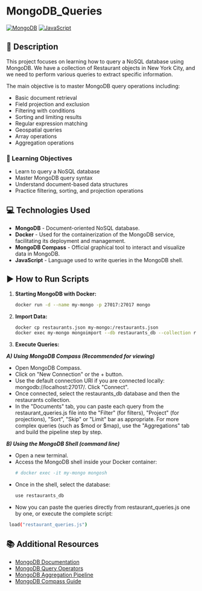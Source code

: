 # MongoDB_Queries

[![MongoDB](https://img.shields.io/badge/MongoDB-4EA94B?style=for-the-badge&logo=mongodb&logoColor=white)](https://www.mongodb.com/)
[![JavaScript](https://img.shields.io/badge/JavaScript-F7DF1E?style=for-the-badge&logo=javascript&logoColor=black)](https://developer.mozilla.org/en-US/docs/Web/JavaScript)

## 📄 Description

This project focuses on learning how to query a NoSQL database using MongoDB. We have a collection of Restaurant objects in New York City, and we need to perform various queries to extract specific information.

The main objective is to master MongoDB query operations including:
- Basic document retrieval
- Field projection and exclusion
- Filtering with conditions
- Sorting and limiting results
- Regular expression matching
- Geospatial queries
- Array operations
- Aggregation operations

### 🎯 Learning Objectives

- Learn to query a NoSQL database
- Master MongoDB query syntax
- Understand document-based data structures
- Practice filtering, sorting, and projection operations

## 💻 Technologies Used

- **MongoDB** - Document-oriented NoSQL database.
- **Docker** - Used for the containerization of the MongoDB service, facilitating its deployment and management.
- **MongoDB Compass** - Official graphical tool to interact and visualize data in MongoDB.
- **JavaScript** - Language used to write queries in the MongoDB shell.

## ▶️ How to Run Scripts

1. **Starting MongoDB with Docker:**
   ```bash
   docker run -d --name my-mongo -p 27017:27017 mongo
   ```

2. **Import Data:**
   ```bash
   docker cp restaurants.json my-mongo:/restaurants.json
   docker exec my-mongo mongoimport --db restaurants_db --collection restaurants --file /restaurants.json --jsonArray
   ```

3. **Execute Queries:**

***A) Using MongoDB Compass (Recommended for viewing)***
- Open MongoDB Compass.
- Click on "New Connection" or the + button.
- Use the default connection URI if you are connected locally: mongodb://localhost:27017/. Click "Connect".
- Once connected, select the restaurants_db database and then the restaurants collection.
- In the "Documents" tab, you can paste each query from the restaurant_queries.js file into the "Filter" (for filters), "Project" (for projections), "Sort", "Skip" or "Limit" bar as appropriate. For more complex queries (such as $mod or $map), use the "Aggregations" tab and build the pipeline step by step.

***B) Using the MongoDB Shell (command line)***
- Open a new terminal.
- Access the MongoDB shell inside your Docker container:
     ```bash
   # docker exec -it my-mongo mongosh
   ```
-  Once in the shell, select the database:
     ```bash
   use restaurants_db
   ```
-  Now you can paste the queries directly from restaurant_queries.js one by one, or execute the complete script:
  ```bash
   load("restaurant_queries.js")
   ```

## 📚 Additional Resources

- [MongoDB Documentation](https://docs.mongodb.com/docs/)
- [MongoDB Query Operators](https://www.mongodb.com/docs/manual/reference/operator/query/)
- [MongoDB Aggregation Pipeline](https://www.mongodb.com/docs/manual/core/aggregation-pipeline/)
- [MongoDB Compass Guide](https://docs.mongodb.com/compass/)
